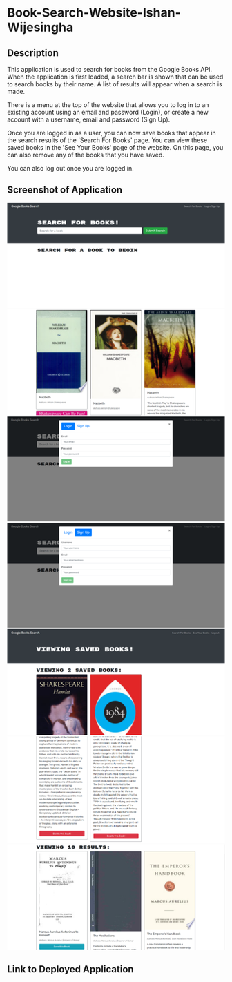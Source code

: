 # Book-Search-Website-Ishan-Wijesingha



## Description
This application is used to search for books from the Google Books API. When the application is first loaded, a search bar is shown that can be used to search books by their name. A list of results will appear when a search is made.

There is a menu at the top of the website that allows you to log in to an existing account using an email and password (Login), or create a new account with a username, email and password (Sign Up).

Once you are logged in as a user, you can now save books that appear in the search results of the 'Search For Books' page. You can view these saved books in the 'See Your Books' page of the website. On this page, you can also remove any of the books that you have saved. 

You can also log out once you are logged in.

## Screenshot of Application
![screenshot-1](./images/screenshot-1.png)
![screenshot-2](./images/screenshot-2.png)
![screenshot-3](./images/screenshot-3.png)
![screenshot-4](./images/screenshot-4.png)
![screenshot-5](./images/screenshot-5.png)
![screenshot-6](./images/screenshot-6.png)
![screenshot-7](./images/screenshot-7.png)

## Link to Deployed Application
